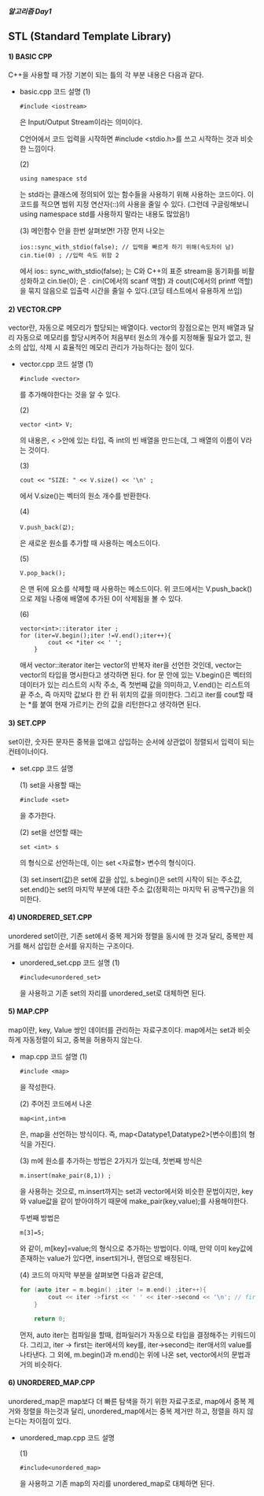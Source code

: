 ##### 알고리즘 Day1

## STL (Standard Template Library)

#### 1) BASIC CPP
C++을 사용할 때 가장 기본이 되는 틀의 각 부분 내용은 다음과 같다. 

- basic.cpp 코드 설명 
    (1) 

    ```
    #include <iostream>
    ```
    은 Input/Output Stream이라는 의미이다.

    C언어에서 코드 입력을 시작하면 #include <stdio.h>를 쓰고 시작하는 것과 비슷한 느낌이다.

    (2) 
    ````
    using namespace std
    ````

    는  std라는 클래스에 정의되어 있는 함수들을 사용하기 위해 사용하는 코드이다.
    이 코드를 적으면 범위 지정 연산자(::)의 사용을 줄일 수 있다.
    (그런데 구글링해보니 using namespace std를 사용하지 말라는 내용도 많았음!)

    (3)
    메인함수 안을 한번 살펴보면! 가장 먼저 나오는
    ```
    ios::sync_with_stdio(false); // 입력을 빠르게 하기 위해(속도차이 남)
    cin.tie(0) ; //입력 속도 위함 2

    ```
    에서 
    ios:: sync_with_stdio(false);
    는 C와 C++의 표준 stream을 동기화를 비활성화하고
    cin.tie(0); 
    은 . cin(C에서의 scanf 역할) 과 cout(C에서의 printf 역할)을 묶지 않음으로
    입출력 시간을 줄일 수 있다.(코딩 테스트에서 유용하게 쓰임)


#### 2) VECTOR.CPP

vector란, 자동으로 메모리가 할당되는 배열이다. vector의 장점으로는 먼저 배열과 달리 자동으로 메모리를 할당시켜주어 처음부터 원소의 개수를 지정해둘 필요가 없고, 원소의 삽입, 삭제 시 효율적인 메모리 관리가 가능하다는 점이 있다.

 - vector.cpp 코드 설명 
    (1)

    ```
    #include <vector>
    ```
    를 추가해야한다는 것을 알 수 있다.

    (2)
    ```
    vector <int> V;
    ```
    의 내용은, < >안에 있는 타입, 즉 int의 빈 배열을 만드는데, 그 배열의 이름이 V라는 것이다.

    (3)
    ```
    cout << "SIZE: " << V.size() << '\n' ;
    ```
    에서 V.size()는 벡터의 원소 개수를 반환한다.

    (4)
    ```
    V.push_back(값);
    ```
    은 새로운 원소를 추가할 때 사용하는 메소드이다.

    (5) 
    ```
    V.pop_back();
    ```
    은 맨 뒤에 요소를 삭제할 때 사용하는 메소드이다. 
    위 코드에서는 V.push_back()으로 제일 나중에 배열에 추가된 0이 삭제됨을 볼 수 있다. 

    (6)
    ```
    vector<int>::iterator iter ;
    for (iter=V.begin();iter !=V.end();iter++){
            cout << *iter << ' ';
        }
    ```

    애서 vector<int>::iterator iter는 vector의 반복자 iter을 선언한 것인데, vector<unt>는 vector의 타입을 명시한다고 생각하면 된다. for 문 안에 있는 V.begin()은 벡터의 데이터가 있는 리스트의 시작 주소, 즉 첫번째 값을 의미하고, V.end()는 리스트의 끝 주소, 즉 마지막 값보다 한 칸 뒤 위치의 값을 의미한다. 
    그리고 iter를 cout할 때는 *를 붙여 현재 가르키는 칸의 값을 리턴한다고 생각하면 된다.

#### 3) SET.CPP

set이란, 숫자든 문자든 중복을 없애고 삽입하는 순서에 상관없이 정렬되서 입력이 되는 컨테이너이다.

- set.cpp 코드 설명 

    (1) 
    set을 사용할 때는 
    ```
    #include <set>
    ```
    을 추가한다.

    (2) 
    set을 선언할 때는 
    ```
    set <int> s
    ```
    의 형식으로 선언하는데, 이는 set <자료형> 변수의 형식이다.

    (3) 
    set.insert(값)은 set에 값을 삽입, s.begin()은 set의 시작이 되는 주소값, set.end()는 set의 마지막 부분에 대한 주소 값(정확히는 마지막 뒤 공백구간)을 의미한다.

#### 4) UNORDERED_SET.CPP
unordered set이란, 기존 set에서 중복 제거와 정렬을 동시에 한 것과 달리, 중복만 제거를 해서 삽입한 순서를 유지하는 구조이다.

 - unordered_set.cpp 코드 설명 
    (1) 
    ````
    #include<unordered_set>
    ````
    을 사용하고 기존 set의 자리를 unordered_set로 대체하면 된다.

#### 5) MAP.CPP

map이란, key, Value 쌍인 데이터를 관리하는 자료구조이다. map에서는 set과 비슷하게 자동정렬이 되고, 중복을 허용하지 않는다.

- map.cpp 코드 설명 
    (1) 
    ```
    #include <map>
    ```
    을 작성한다.

    (2) 
    주어진 코드에서 나온 
    ```
    map<int,int>m
    ```
    은, map을 선언하는 방식이다.
    즉, map<Datatype1,Datatype2>[변수이름]의 형식을 가진다.

    (3) 
    m에 원소를 추가하는 방법은 2가지가 있는데, 첫번째 방식은 
    ```
    m.insert(make_pair(8,1)) ;
    ```
    을 사용하는 것으로, m.insert까지는 set과 vector에서와 비슷한 문법이지만, key와 value값을 같이 받아야하기 때문에 make_pair(key,value);를 사용해야한다.

    두번째 방법은 
    ```
    m[3]=5;
    ````
    와 같이, m[key]=value;의 형식으로 추가하는 방법이다. 이때, 만약 이미 key값에 존재하는 value가 있다면, insert되거나, 랜덤으로 배정된다.

    (4) 
    코드의 마지막 부분을 살펴보면 다음과 같은데,
    ```cpp
    for (auto iter = m.begin() ;iter != m.end() ;iter++){
            cout << iter ->first << ' ' << iter->second << '\n'; // first: key, second:value
        }

        return 0;
    ```
    먼저, auto iter는 컴파일을 할때, 컴파일러가 자동으로 타입을 결정해주는 키워드이다.
    그리고, iter -> first는 iter에서의 key를, iter->second는 iter애서의 value를 나타낸다. 
    그 외에, m.begin()과 m.end()는 위에 나온 set, vector에서의 문법과 거의 비슷하다.


#### 6) UNORDERED_MAP.CPP

unordered_map은 map보다 더 빠른 탐색을 하기 위한 자료구조로, map에서 중복 제거와 정렬을 하는것과 달리, unordered_map에서는 중복 제거만 하고, 정렬을 하지 않는다는 차이점이 있다.

- unordered_map.cpp 코드 설명 

    (1) 
    ````
    #include<unordered_map>
    ````
    을 사용하고 기존 map의 자리를 unordered_map로 대체하면 된다.